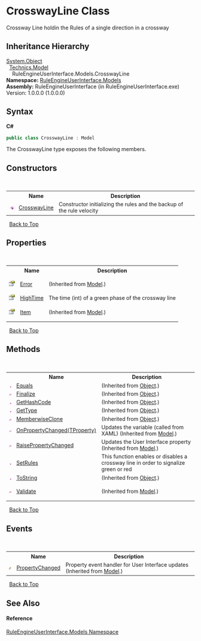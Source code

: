 # CrosswayLine Class
 

Crossway Line holdin the Rules of a single direction in a crossway


## Inheritance Hierarchy
<a href="http://msdn2.microsoft.com/en-us/library/e5kfa45b" target="_blank">System.Object</a><br />&nbsp;&nbsp;<a href="d1bc9265-c35d-6d47-b537-7d1e1034dd46">Technics.Model</a><br />&nbsp;&nbsp;&nbsp;&nbsp;RuleEngineUserInterface.Models.CrosswayLine<br />
**Namespace:**&nbsp;<a href="263a6778-8085-101d-0fab-027f68ff96a9">RuleEngineUserInterface.Models</a><br />**Assembly:**&nbsp;RuleEngineUserInterface (in RuleEngineUserInterface.exe) Version: 1.0.0.0 (1.0.0.0)

## Syntax

**C#**<br />
``` C#
public class CrosswayLine : Model
```

The CrosswayLine type exposes the following members.


## Constructors
&nbsp;<table><tr><th></th><th>Name</th><th>Description</th></tr><tr><td>![Public method](media/pubmethod.gif "Public method")</td><td><a href="b2a807b2-ca0a-7df9-9a9d-730ac3649cba">CrosswayLine</a></td><td>
Constructor initializing the rules and the backup of the rule velocity</td></tr></table>&nbsp;
<a href="#crosswayline-class">Back to Top</a>

## Properties
&nbsp;<table><tr><th></th><th>Name</th><th>Description</th></tr><tr><td>![Public property](media/pubproperty.gif "Public property")</td><td><a href="8084271e-8126-111e-351d-223e3c798820">Error</a></td><td>

 (Inherited from <a href="d1bc9265-c35d-6d47-b537-7d1e1034dd46">Model</a>.)</td></tr><tr><td>![Public property](media/pubproperty.gif "Public property")</td><td><a href="bee11940-7293-7b52-8360-8c4203d2cef8">HighTime</a></td><td>
The time (int) of a green phase of the crossway line</td></tr><tr><td>![Public property](media/pubproperty.gif "Public property")</td><td><a href="f5043540-aad0-d214-60bc-93d6bb0127ed">Item</a></td><td>

 (Inherited from <a href="d1bc9265-c35d-6d47-b537-7d1e1034dd46">Model</a>.)</td></tr></table>&nbsp;
<a href="#crosswayline-class">Back to Top</a>

## Methods
&nbsp;<table><tr><th></th><th>Name</th><th>Description</th></tr><tr><td>![Public method](media/pubmethod.gif "Public method")</td><td><a href="http://msdn2.microsoft.com/en-us/library/bsc2ak47" target="_blank">Equals</a></td><td> (Inherited from <a href="http://msdn2.microsoft.com/en-us/library/e5kfa45b" target="_blank">Object</a>.)</td></tr><tr><td>![Protected method](media/protmethod.gif "Protected method")</td><td><a href="http://msdn2.microsoft.com/en-us/library/4k87zsw7" target="_blank">Finalize</a></td><td> (Inherited from <a href="http://msdn2.microsoft.com/en-us/library/e5kfa45b" target="_blank">Object</a>.)</td></tr><tr><td>![Public method](media/pubmethod.gif "Public method")</td><td><a href="http://msdn2.microsoft.com/en-us/library/zdee4b3y" target="_blank">GetHashCode</a></td><td> (Inherited from <a href="http://msdn2.microsoft.com/en-us/library/e5kfa45b" target="_blank">Object</a>.)</td></tr><tr><td>![Public method](media/pubmethod.gif "Public method")</td><td><a href="http://msdn2.microsoft.com/en-us/library/dfwy45w9" target="_blank">GetType</a></td><td> (Inherited from <a href="http://msdn2.microsoft.com/en-us/library/e5kfa45b" target="_blank">Object</a>.)</td></tr><tr><td>![Protected method](media/protmethod.gif "Protected method")</td><td><a href="http://msdn2.microsoft.com/en-us/library/57ctke0a" target="_blank">MemberwiseClone</a></td><td> (Inherited from <a href="http://msdn2.microsoft.com/en-us/library/e5kfa45b" target="_blank">Object</a>.)</td></tr><tr><td>![Protected method](media/protmethod.gif "Protected method")</td><td><a href="b5252d2d-7b55-43e8-ef1e-29f59398a737">OnPropertyChanged(TProperty)</a></td><td>
Updates the variable (called from XAML)
 (Inherited from <a href="d1bc9265-c35d-6d47-b537-7d1e1034dd46">Model</a>.)</td></tr><tr><td>![Protected method](media/protmethod.gif "Protected method")</td><td><a href="c94d4f78-3dfd-3bb4-42be-8d161806bf24">RaisePropertyChanged</a></td><td>
Updates the User Interface property
 (Inherited from <a href="d1bc9265-c35d-6d47-b537-7d1e1034dd46">Model</a>.)</td></tr><tr><td>![Public method](media/pubmethod.gif "Public method")</td><td><a href="7a5c6c80-eef6-8a51-fc00-6e80bac2ab2b">SetRules</a></td><td>
This function enables or disables a crossway line in order to signalize green or red</td></tr><tr><td>![Public method](media/pubmethod.gif "Public method")</td><td><a href="http://msdn2.microsoft.com/en-us/library/7bxwbwt2" target="_blank">ToString</a></td><td> (Inherited from <a href="http://msdn2.microsoft.com/en-us/library/e5kfa45b" target="_blank">Object</a>.)</td></tr><tr><td>![Protected method](media/protmethod.gif "Protected method")</td><td><a href="9270cb2f-a7d8-9913-c21c-cd2f6783d8c2">Validate</a></td><td>

 (Inherited from <a href="d1bc9265-c35d-6d47-b537-7d1e1034dd46">Model</a>.)</td></tr></table>&nbsp;
<a href="#crosswayline-class">Back to Top</a>

## Events
&nbsp;<table><tr><th></th><th>Name</th><th>Description</th></tr><tr><td>![Public event](media/pubevent.gif "Public event")</td><td><a href="d26a5522-e8f3-039b-41e0-5260dc2716f9">PropertyChanged</a></td><td>
Property event handler for User Interface updates
 (Inherited from <a href="d1bc9265-c35d-6d47-b537-7d1e1034dd46">Model</a>.)</td></tr></table>&nbsp;
<a href="#crosswayline-class">Back to Top</a>

## See Also


#### Reference
<a href="263a6778-8085-101d-0fab-027f68ff96a9">RuleEngineUserInterface.Models Namespace</a><br />